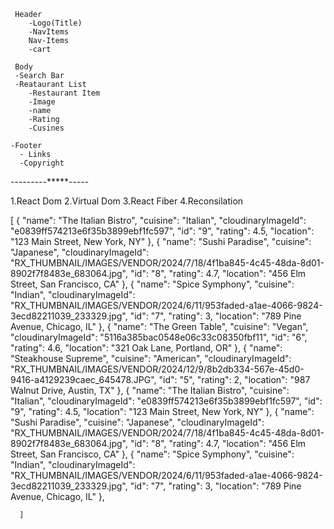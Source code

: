 
     Header 
        -Logo(Title)
        -NavItems
        Nav-Items
        -cart

     Body
     -Search Bar
     -Reataurant List
        -Restaurant Item
        -Image
        -name
        -Rating
        -Cusines

    -Footer
      - Links
      -Copyright

---------*****-----

1.React Dom 
2.Virtual Dom 
3.React Fiber
4.Reconsilation 


[
        {
          "name": "The Italian Bistro",
          "cuisine": "Italian",
          "cloudinaryImageId": "e0839ff574213e6f35b3899ebf1fc597",
          "id": "9",
          "rating": 4.5,
          "location": "123 Main Street, New York, NY"
        },
        {
          "name": "Sushi Paradise",
          "cuisine": "Japanese",
          "cloudinaryImageId": "RX_THUMBNAIL/IMAGES/VENDOR/2024/7/18/4f1ba845-4c45-48da-8d01-8902f7f8483e_683064.jpg",
          "id": "8",
          "rating": 4.7,
          "location": "456 Elm Street, San Francisco, CA"
        },
        {
          "name": "Spice Symphony",
          "cuisine": "Indian",
          "cloudinaryImageId": "RX_THUMBNAIL/IMAGES/VENDOR/2024/6/11/953faded-a1ae-4066-9824-3ecd82211039_233329.jpg",
          "id": "7",
          "rating": 3,
          "location": "789 Pine Avenue, Chicago, IL"
        },
        {
          "name": "The Green Table",
          "cuisine": "Vegan",
          "cloudinaryImageId": "5116a385bac0548e06c33c08350fbf11",
          "id": "6",
          "rating": 4.6,
          "location": "321 Oak Lane, Portland, OR"
        },
        {
          "name": "Steakhouse Supreme",
          "cuisine": "American",
          "cloudinaryImageId": "RX_THUMBNAIL/IMAGES/VENDOR/2024/12/9/8b2db334-567e-45d0-9416-a4129239caec_645478.JPG",
          "id": "5",
          "rating": 2,
          "location": "987 Walnut Drive, Austin, TX"
        },
          {
            "name": "The Italian Bistro",
            "cuisine": "Italian",
            "cloudinaryImageId": "e0839ff574213e6f35b3899ebf1fc597",
            "id": "9",
            "rating": 4.5,
            "location": "123 Main Street, New York, NY"
          },
          {
            "name": "Sushi Paradise",
            "cuisine": "Japanese",
            "cloudinaryImageId": "RX_THUMBNAIL/IMAGES/VENDOR/2024/7/18/4f1ba845-4c45-48da-8d01-8902f7f8483e_683064.jpg",
            "id": "8",
            "rating": 4.7,
            "location": "456 Elm Street, San Francisco, CA"
          },
          {
            "name": "Spice Symphony",
            "cuisine": "Indian",
            "cloudinaryImageId": "RX_THUMBNAIL/IMAGES/VENDOR/2024/6/11/953faded-a1ae-4066-9824-3ecd82211039_233329.jpg",
            "id": "7",
            "rating": 3,
            "location": "789 Pine Avenue, Chicago, IL"
          },
          
      ]
      
